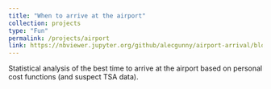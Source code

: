```yaml
---
title: "When to arrive at the airport"
collection: projects
type: "Fun"
permalink: /projects/airport
link: https://nbviewer.jupyter.org/github/alecgunny/airport-arrival/blob/master/airport%20arrival%20time.ipynb
---
```


Statistical analysis of the best time to arrive at the airport based on personal cost functions (and suspect TSA data).
